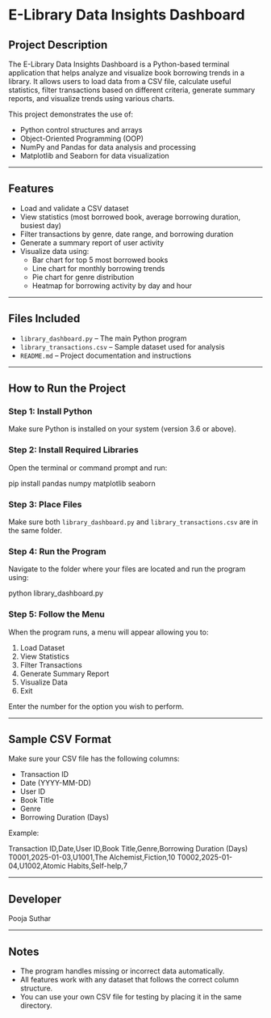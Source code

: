 # E-Library Data Insights Dashboard

## Project Description

The E-Library Data Insights Dashboard is a Python-based terminal application that helps analyze and visualize book borrowing trends in a library. It allows users to load data from a CSV file, calculate useful statistics, filter transactions based on different criteria, generate summary reports, and visualize trends using various charts.

This project demonstrates the use of:

- Python control structures and arrays
- Object-Oriented Programming (OOP)
- NumPy and Pandas for data analysis and processing
- Matplotlib and Seaborn for data visualization

---


## Features

- Load and validate a CSV dataset
- View statistics (most borrowed book, average borrowing duration, busiest day)
- Filter transactions by genre, date range, and borrowing duration
- Generate a summary report of user activity
- Visualize data using:
  - Bar chart for top 5 most borrowed books
  - Line chart for monthly borrowing trends
  - Pie chart for genre distribution
  - Heatmap for borrowing activity by day and hour

---

## Files Included

- `library_dashboard.py` – The main Python program
- `library_transactions.csv` – Sample dataset used for analysis
- `README.md` – Project documentation and instructions

---

## How to Run the Project

### Step 1: Install Python

Make sure Python is installed on your system (version 3.6 or above).

### Step 2: Install Required Libraries

Open the terminal or command prompt and run:

pip install pandas numpy matplotlib seaborn


### Step 3: Place Files

Make sure both `library_dashboard.py` and `library_transactions.csv` are in the same folder.

### Step 4: Run the Program

Navigate to the folder where your files are located and run the program using:

python library_dashboard.py


### Step 5: Follow the Menu

When the program runs, a menu will appear allowing you to:

1. Load Dataset  
2. View Statistics  
3. Filter Transactions  
4. Generate Summary Report  
5. Visualize Data  
6. Exit

Enter the number for the option you wish to perform.

---

## Sample CSV Format

Make sure your CSV file has the following columns:

- Transaction ID
- Date (YYYY-MM-DD)
- User ID
- Book Title
- Genre
- Borrowing Duration (Days)

Example:

Transaction ID,Date,User ID,Book Title,Genre,Borrowing Duration (Days)
T0001,2025-01-03,U1001,The Alchemist,Fiction,10
T0002,2025-01-04,U1002,Atomic Habits,Self-help,7

---

## Developer

Pooja Suthar  

---

## Notes

- The program handles missing or incorrect data automatically.
- All features work with any dataset that follows the correct column structure.
- You can use your own CSV file for testing by placing it in the same directory.

